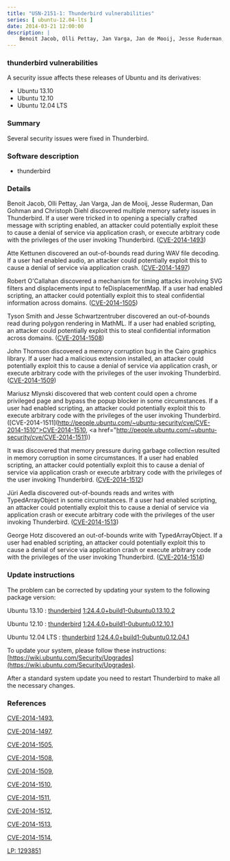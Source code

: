 ```yaml
---
title: "USN-2151-1: Thunderbird vulnerabilities"
series: [ ubuntu-12.04-lts ]
date: 2014-03-21 12:00:00
description: |
    Benoit Jacob, Olli Pettay, Jan Varga, Jan de Mooij, Jesse Ruderman, Dan Gohman and Christoph Diehl discovered multiple memory safety issues in Thunderbird. If a user were tricked in to opening a specially crafted message with scripting enabled, an attacker could potentially exploit these to cause a denial of service via application crash, or execute arbitrary code with the privileges of the user invoking Thunderbird. ([CVE-2014-1493](http://people.ubuntu.com/~ubuntu-security/cve/CVE-2014-1493))
--- 
```

 
### thunderbird vulnerabilities

A security issue affects these releases of Ubuntu and its derivatives:

* Ubuntu 13.10
* Ubuntu 12.10
* Ubuntu 12.04 LTS

### Summary

Several security issues were fixed in Thunderbird. 

### Software description

* thunderbird 

### Details

Benoit Jacob, Olli Pettay, Jan Varga, Jan de Mooij, Jesse Ruderman, Dan Gohman and Christoph Diehl discovered multiple memory safety issues in Thunderbird. If a user were tricked in to opening a specially crafted message with scripting enabled, an attacker could potentially exploit these to cause a denial of service via application crash, or execute arbitrary code with the privileges of the user invoking Thunderbird. ([CVE-2014-1493](http://people.ubuntu.com/~ubuntu-security/cve/CVE-2014-1493))

Atte Kettunen discovered an out-of-bounds read during WAV file decoding. If a user had enabled audio, an attacker could potentially exploit this to cause a denial of service via application crash. ([CVE-2014-1497](http://people.ubuntu.com/~ubuntu-security/cve/CVE-2014-1497))

Robert O&#39;Callahan discovered a mechanism for timing attacks involving SVG filters and displacements input to feDisplacementMap. If a user had enabled scripting, an attacker could potentially exploit this to steal confidential information across domains. ([CVE-2014-1505](http://people.ubuntu.com/~ubuntu-security/cve/CVE-2014-1505))

Tyson Smith and Jesse Schwartzentruber discovered an out-of-bounds read during polygon rendering in MathML. If a user had enabled scripting, an attacker could potentially exploit this to steal confidential information across domains. ([CVE-2014-1508](http://people.ubuntu.com/~ubuntu-security/cve/CVE-2014-1508))

John Thomson discovered a memory corruption bug in the Cairo graphics library. If a user had a malicious extension installed, an attacker could potentially exploit this to cause a denial of service via application crash, or execute arbitrary code with the privileges of the user invoking Thunderbird. ([CVE-2014-1509](http://people.ubuntu.com/~ubuntu-security/cve/CVE-2014-1509))

Mariusz Mlynski discovered that web content could open a chrome privileged page and bypass the popup blocker in some circumstances. If a user had enabled scripting, an attacker could potentially exploit this to execute arbitrary code with the privileges of the user invoking Thunderbird. ([CVE-2014-1511](http://people.ubuntu.com/~ubuntu-security/cve/CVE-2014-1510">CVE-2014-1510</a>, <a href="http://people.ubuntu.com/~ubuntu-security/cve/CVE-2014-1511))

It was discovered that memory pressure during garbage collection resulted in memory corruption in some circumstances. If a user had enabled scripting, an attacker could potentially exploit this to cause a denial of service via application crash or execute arbitrary code with the privileges of the user invoking Thunderbird. ([CVE-2014-1512](http://people.ubuntu.com/~ubuntu-security/cve/CVE-2014-1512))

Jüri Aedla discovered out-of-bounds reads and writes with TypedArrayObject in some circumstances. If a user had enabled scripting, an attacker could potentially exploit this to cause a denial of service via application crash or execute arbitrary code with the privileges of the user invoking Thunderbird. ([CVE-2014-1513](http://people.ubuntu.com/~ubuntu-security/cve/CVE-2014-1513))

George Hotz discovered an out-of-bounds write with TypedArrayObject. If a user had enabled scripting, an attacker could potentially exploit this to cause a denial of service via application crash or execute arbitrary code with the privileges of the user invoking Thunderbird. ([CVE-2014-1514](http://people.ubuntu.com/~ubuntu-security/cve/CVE-2014-1514)) 

### Update instructions

The problem can be corrected by updating your system to the following package version:

Ubuntu 13.10
 : [thunderbird](https://launchpad.net/ubuntu/+source/thunderbird) <span> [1:24.4.0+build1-0ubuntu0.13.10.2](https://launchpad.net/ubuntu/+source/thunderbird/1:24.4.0+build1-0ubuntu0.13.10.2) </span> 

Ubuntu 12.10
 : [thunderbird](https://launchpad.net/ubuntu/+source/thunderbird) <span> [1:24.4.0+build1-0ubuntu0.12.10.1](https://launchpad.net/ubuntu/+source/thunderbird/1:24.4.0+build1-0ubuntu0.12.10.1) </span> 

Ubuntu 12.04 LTS
 : [thunderbird](https://launchpad.net/ubuntu/+source/thunderbird) <span> [1:24.4.0+build1-0ubuntu0.12.04.1](https://launchpad.net/ubuntu/+source/thunderbird/1:24.4.0+build1-0ubuntu0.12.04.1) </span> 

To update your system, please follow these instructions: [https://wiki.ubuntu.com/Security/Upgrades](https://wiki.ubuntu.com/Security/Upgrades).

After a standard system update you need to restart Thunderbird to make all the necessary changes. 

### References

 [CVE-2014-1493](http://people.ubuntu.com/~ubuntu-security/cve/CVE-2014-1493), 

 [CVE-2014-1497](http://people.ubuntu.com/~ubuntu-security/cve/CVE-2014-1497), 

 [CVE-2014-1505](http://people.ubuntu.com/~ubuntu-security/cve/CVE-2014-1505), 

 [CVE-2014-1508](http://people.ubuntu.com/~ubuntu-security/cve/CVE-2014-1508), 

 [CVE-2014-1509](http://people.ubuntu.com/~ubuntu-security/cve/CVE-2014-1509), 

 [CVE-2014-1510](http://people.ubuntu.com/~ubuntu-security/cve/CVE-2014-1510), 

 [CVE-2014-1511](http://people.ubuntu.com/~ubuntu-security/cve/CVE-2014-1511), 

 [CVE-2014-1512](http://people.ubuntu.com/~ubuntu-security/cve/CVE-2014-1512), 

 [CVE-2014-1513](http://people.ubuntu.com/~ubuntu-security/cve/CVE-2014-1513), 

 [CVE-2014-1514](http://people.ubuntu.com/~ubuntu-security/cve/CVE-2014-1514), 

 [LP: 1293851](https://launchpad.net/bugs/1293851)
 
